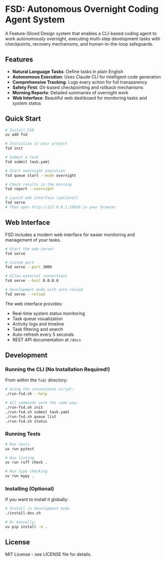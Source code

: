 # FSD: Autonomous Overnight Coding Agent System

A Feature-Sliced Design system that enables a CLI-based coding agent to work autonomously overnight, executing multi-step development tasks with checkpoints, recovery mechanisms, and human-in-the-loop safeguards.

## Features

- **Natural Language Tasks**: Define tasks in plain English
- **Autonomous Execution**: Uses Claude CLI for intelligent code generation
- **Comprehensive Tracking**: Logs every action for full transparency
- **Safety First**: Git-based checkpointing and rollback mechanisms
- **Morning Reports**: Detailed summaries of overnight work
- **Web Interface**: Beautiful web dashboard for monitoring tasks and system status

## Quick Start

```bash
# Install FSD
uv add fsd

# Initialize in your project
fsd init

# Submit a task
fsd submit task.yaml

# Start overnight execution
fsd queue start --mode overnight

# Check results in the morning
fsd report --overnight

# Launch web interface (optional)
fsd serve
# Then open http://127.0.0.1:10010 in your browser
```

## Web Interface

FSD includes a modern web interface for easier monitoring and management of your tasks.

```bash
# Start the web server
fsd serve

# Custom port
fsd serve --port 3000

# Allow external connections
fsd serve --host 0.0.0.0

# Development mode with auto-reload
fsd serve --reload
```

The web interface provides:
- Real-time system status monitoring
- Task queue visualization
- Activity logs and timeline
- Task filtering and search
- Auto-refresh every 5 seconds
- REST API documentation at `/docs`

## Development

### Running the CLI (No Installation Required!)

From within the `fsd/` directory:

```bash
# Using the convenience script:
./run-fsd.sh --help

# All commands work the same way:
./run-fsd.sh init
./run-fsd.sh submit task.yaml
./run-fsd.sh queue list
./run-fsd.sh status
```

### Running Tests

```bash
# Run tests
uv run pytest

# Run linting
uv run ruff check .

# Run type checking
uv run mypy .
```

### Installing (Optional)

If you want to install it globally:

```bash
# Install in development mode
./install-dev.sh

# Or manually:
uv pip install -e .
```

## License

MIT License - see LICENSE file for details.
